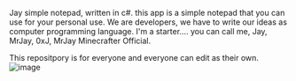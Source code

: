 Jay simple notepad, written in c#. this app is a simple notepad that you can use for your personal use.
We are developers, we have to write our ideas as computer programming language. I'm a starter....
you can call me, Jay, MrJay, 0xJ, MrJay Minecrafter Official.

This repositpory is for everyone and everyone can edit as their own.
![image](https://github.com/mrjaycodes/JayNotepad/assets/71602701/ab4e8b8c-6a12-40d1-bca8-30522a078f81)
